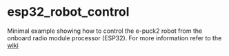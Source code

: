 # esp32_robot_control
Minimal example showing how to control the e-puck2 robot from the onboard radio module processor (ESP32). For more information refer to the [wiki](https://www.gctronic.com/doc/index.php?title=e-puck2_radio_module_development#Controlling_the_robot)
